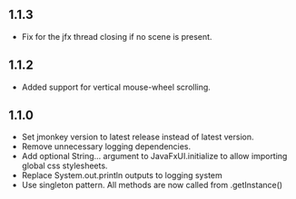 1.1.3
---
* Fix for the jfx thread closing if no scene is present.

1.1.2
---
* Added support for vertical mouse-wheel scrolling.

1.1.0
---
* Set jmonkey version to latest release instead of latest version.
* Remove unnecessary logging dependencies.
* Add optional String... argument to JavaFxUI.initialize to allow importing global css stylesheets.
* Replace System.out.println outputs to logging system
* Use singleton pattern. All methods are now called from .getInstance()

